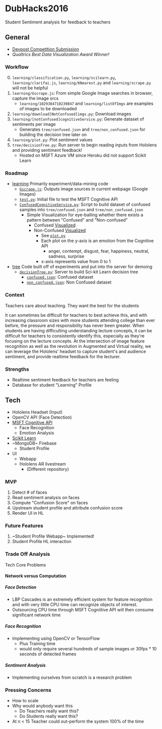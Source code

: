 # DubHacks2016

Student Sentiment analysis for feedback to teachers

## General

- [Devpost Competition Submission](https://devpost.com/software/dubhacks2016-yvzcfb)
- *Qualtrics Best Data Visualization Award Winner!*

### Workflow

0. `learning/classification.py`, `learning/scilearn.py`, `learning/clarifai.js`, `learning/KNearest.py` and `learning/scrape.py` will not be helpful
1. `learning/Gscrape.js`: From simple Google Image searches in browser, capture the image srcs
    - `learning/1029384710239847` and `learning/listOfImgs` are examples of images to be downloaded 
2. `learning/download[NotConfused]imgs.py`: Download images
3. `learning/[notConfused]cognitiveService.py`: Generate dataset of sentiments per image
    - Generates `tree/confused.json` and `tree/non_confused.json` for building the decision tree later on
4. `learning/plot.py`: Plot sentiment values 
5. `tree/decisionTree.py`: Run server to begin reading inputs from Hololens and providing sentiment feedback!    
    - Hosted on MSFT Azure VM since Heroku did not support Scikit Learn

### Roadmap

- [learning](learning) Primarily experiment/data-mining code
    - [`Gscrape.js`](learning/Gscrape.js): Outputs image sources in current webpage (Google Images) 
    - [`test.py`](learning/test.py): Initial file to test the MSFT Cognitive API
    - [`ConfusedCognitiveService.py`](learning/ConfusedCognitiveService.py): Script to build dataset of confused samples into `tree/confused.json` and `tree/non_confused.json`
        - Simple Visualization for eye-balling whether there exists a pattern between "Confused" and "Non-confused"
            - Confused [Visualized](learning/confused.png)
            - Non-Confused [Visualized](learning/non_confused.png)
                - See [`plot.py`](learning/plot.py)
                - Each plot on the y-axis is an emotion from the Cognitive API
                    - anger, contempt, disgust, fear, happiness, neutral, sadness, surprise
                - x-axis represents value from 0 to 1
- [tree](tree) Code built off of experiments and put into the server for demoing
    - [`decisionTree.py`](tree/decisionTree.py): Server to build Sci-kit Learn decision tree
        - [`confused.json`](tree/confused.json): Confused dataset
        - [`non_confused.json`](tree/non_confused.json): Non Confused dataset

### Context

Teachers care about teaching. They want the best for the students

It can sometimes be difficult for teachers to best achieve this, and with increasing classroom sizes with more students attending college than ever before, the pressure and responsibility has never been greater. 
When students are having difficulting understanding lecture concepts, it can be difficult for teachers to consistently identify this, especially as they're focusing on the lecture concepts. At the intersection of image feature recognition as well as the revolution in Augmented and Virtual reality, we can leverage the Hololens' headset to capture student's and audience sentiment, and provide realtime feedback for the lecturer.


### Strengths

- Realtime sentiment feedback for teachers are feeling
- Database for student "Learning" Profile



## Tech

- Hololens Headset (Input)
- OpenCV API (Face Detection)
- [MSFT Cognitive API](https://www.microsoft.com/cognitive-services/en-us/emotion-api)
  - Face Recognition
  - Emotion Analysis
- [Scikit Learn](http://scikit-learn.org/)
- ~MongoDB~ Firebase
  - Student Profile
- UI
  - Webapp
  - Hololens AR livestream
    - (Different repository)

### MVP 

1. Detect # of faces
2. Read sentiment analysis on faces
3. Compute "Confusion Score" on faces
4. Upstream student profile and attribute confusion score
5. Render UI in HL

### Future Features

1. ~Student Profile Webapp~ Implemented!
2. Student Profile HL interaction

### Trade Off Analysis

Tech Core Problems

#### Network versus Computation 

##### Face Detection

- LBP Cascades is an extremely efficient system for feature recognition and with very little CPU time can recognize objects of interest.
- Outsourcing CPU time through MSFT Cogniitive API will then consume significant network time 

##### Face Recognition

- Implementing using OpenCV or TensorFlow 
  - Plus Training time
  - would only require several hundreds of sample images or 30fps * 10 seconds of detected frames

##### Sentiment Analysis

- Implementing ourselves from scratch is a research problem

### Pressing Concerns

- How to scale
- Why would anybody want this
  - Do Teachers really want this?
  - Do Students really want this?
- At n < 15 Teacher could out-perform the system 100% of the time
